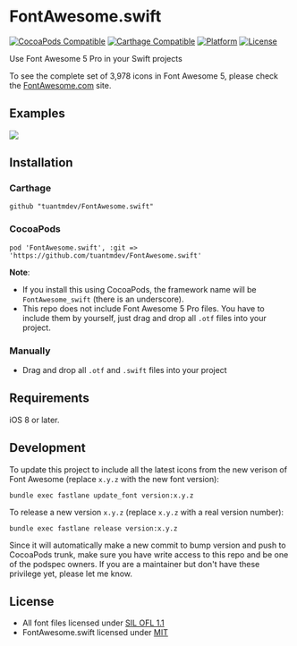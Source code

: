 # FontAwesome.swift

[![CocoaPods Compatible](https://img.shields.io/cocoapods/v/FontAwesome.swift.svg)](https://img.shields.io/cocoapods/v/FontAwesome.swift.svg)
[![Carthage Compatible](https://img.shields.io/badge/Carthage-compatible-4BC51D.svg?style=flat)](https://github.com/Carthage/Carthage)
[![Platform](https://img.shields.io/cocoapods/p/FontAwesome.swift.svg?style=flat)](http://cocoadocs.org/docsets/FontAwesome.swift)
[![License](https://img.shields.io/cocoapods/l/FontAwesome.swift.svg)](https://raw.githubusercontent.com/thii/FontAwesome.swift/master/LICENSE)

Use Font Awesome 5 Pro in your Swift projects

To see the complete set of 3,978 icons in Font Awesome 5, please check the [FontAwesome.com](http://fontawesome.com/icons/) site.

## Examples
![](./.github/examples.png)

## Installation

### Carthage

    github "tuantmdev/FontAwesome.swift"

### CocoaPods

    pod 'FontAwesome.swift', :git => 'https://github.com/tuantmdev/FontAwesome.swift'

**Note**: 
- If you install this using CocoaPods, the framework name will be `FontAwesome_swift` (there is an underscore).
- This repo does not include Font Awesome 5 Pro files. You have to include them by yourself, just drag and drop all `.otf` files into your project.

### Manually
- Drag and drop all `.otf` and `.swift` files into your project

## Requirements

iOS 8 or later.

## Development
To update this project to include all the latest icons from the new verison of
Font Awesome (replace `x.y.z` with the new font version):

    bundle exec fastlane update_font version:x.y.z

To release a new version `x.y.z` (replace `x.y.z` with a real version number):

    bundle exec fastlane release version:x.y.z

Since it will automatically make a new commit to bump version and push to CocoaPods
trunk, make sure you have write access to this repo and be one of the podspec owners.
If you are a maintainer but don't have these privilege yet, please let me know.

## License
- All font files licensed under [SIL OFL 1.1](http://scripts.sil.org/OFL)
- FontAwesome.swift licensed under [MIT](http://thi.mit-license.org/)
